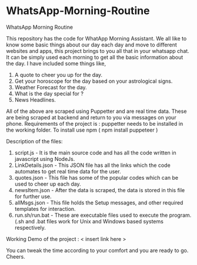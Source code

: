 # WhatsApp-Morning-Routine
WhatsApp Morning Routine

This repository has the code for WhatApp Morning Assistant. 
We all like to know some basic things about our day each day and move to different websites and apps, this project brings to you all that in your whatsapp chat. It can be simply used each morning to get all the basic information about the day. 
I have included some things like, 
  1. A quote to cheer you up for the day.
  2. Get your horoscope for the day based on your astrological signs.
  3. Weather Forecast for the day.
  4. What is the day special for ?
  5. News Headlines.

All of the above are scraped using Puppetter and are real time data. These are being scraped at backend and return to you via messages on your phone.
Requirements of the project is : puppetter needs to be installed in the working folder. 
   To install use npm ( npm install puppeteer )

Description of the files:
  1. script.js - It is the main source code and has all the code written in javascript using NodeJs.
  2. LinkDetails.json - This JSON file has all the links which the code automates to get real time data for the user.
  3. quotes.json - This file has some of the popular codes which can be used to cheer up each day.
  4. newsItem.json - After the data is scraped, the data is stored in this file for further use.
  5. allMsgs.json - This file holds the Setup messages, and other required templates for interaction.
  6. run.sh/run.bat - These are executable files used to execute the program. (.sh and .bat files work for Unix and Windows based systems respectively.
  
 Working Demo of the project :
    < insert link here >
    
 You can tweak the time according to your comfort and you are ready to go.
 Cheers.
